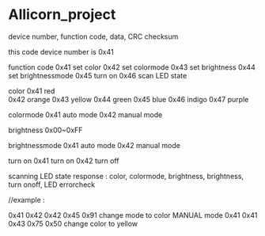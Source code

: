 # Allicorn_project



device number, function code, data, CRC checksum

this code device number is 0x41

function code 0x41 set color
	0x42 set colormode
	0x43 set brightness
	0x44 set brightnessmode
	0x45 turn on
	0x46 scan LED state

color 
0x41	red    
0x42	orange
0x43	yellow
0x44	green
0x45	blue
0x46	indigo
0x47	purple

colormode
0x41	auto mode 
0x42	manual mode

brightness
0x00~0xFF

brightnessmode
0x41 auto mode
0x42 manual mode

turn on
0x41 turn on
0x42 turn off

scanning LED state
response  :  color, colormode, brightness, brightness, turn onoff, LED errorcheck


//example :
 
0x41 0x42 0x42 0x45 0x91   change mode to color MANUAL mode
0x41 0x41 0x43 0x75 0x50   change color to yellow


